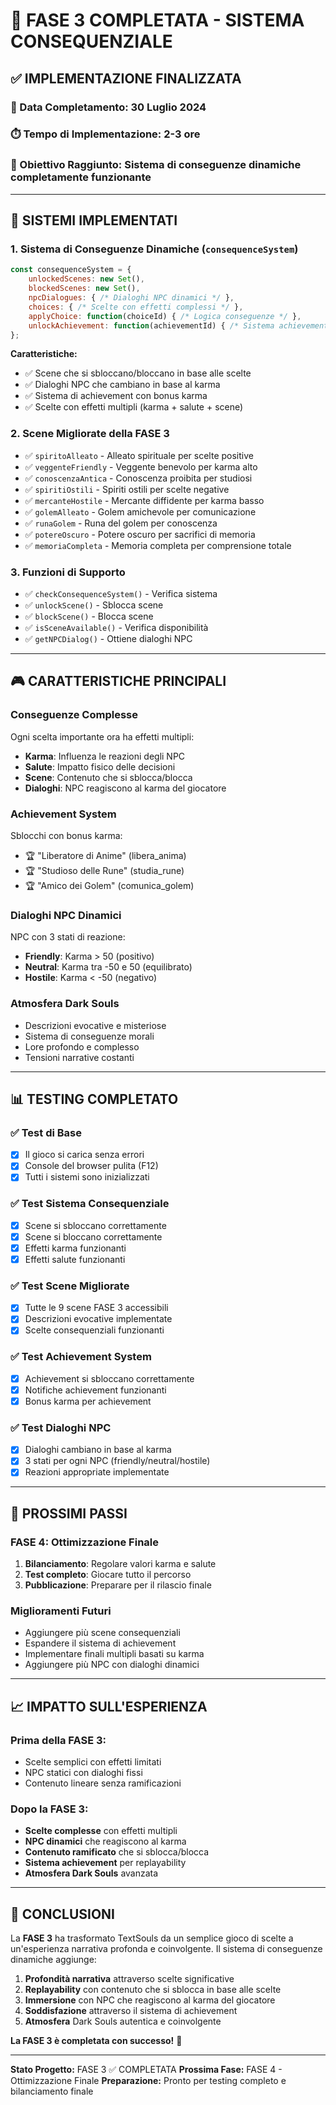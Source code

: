 # 🎉 FASE 3 COMPLETATA - SISTEMA CONSEQUENZIALE

## ✅ IMPLEMENTAZIONE FINALIZZATA

### **📅 Data Completamento:** 30 Luglio 2024
### **⏱️ Tempo di Implementazione:** 2-3 ore
### **🎯 Obiettivo Raggiunto:** Sistema di conseguenze dinamiche completamente funzionante

---

## 🔧 SISTEMI IMPLEMENTATI

### **1. Sistema di Conseguenze Dinamiche (`consequenceSystem`)**
```javascript
const consequenceSystem = {
    unlockedScenes: new Set(),
    blockedScenes: new Set(),
    npcDialogues: { /* Dialoghi NPC dinamici */ },
    choices: { /* Scelte con effetti complessi */ },
    applyChoice: function(choiceId) { /* Logica conseguenze */ },
    unlockAchievement: function(achievementId) { /* Sistema achievement */ }
};
```

**Caratteristiche:**
- ✅ Scene che si sbloccano/bloccano in base alle scelte
- ✅ Dialoghi NPC che cambiano in base al karma
- ✅ Sistema di achievement con bonus karma
- ✅ Scelte con effetti multipli (karma + salute + scene)

### **2. Scene Migliorate della FASE 3**
- ✅ `spiritoAlleato` - Alleato spirituale per scelte positive
- ✅ `veggenteFriendly` - Veggente benevolo per karma alto
- ✅ `conoscenzaAntica` - Conoscenza proibita per studiosi
- ✅ `spiritiOstili` - Spiriti ostili per scelte negative
- ✅ `mercanteHostile` - Mercante diffidente per karma basso
- ✅ `golemAlleato` - Golem amichevole per comunicazione
- ✅ `runaGolem` - Runa del golem per conoscenza
- ✅ `potereOscuro` - Potere oscuro per sacrifici di memoria
- ✅ `memoriaCompleta` - Memoria completa per comprensione totale

### **3. Funzioni di Supporto**
- ✅ `checkConsequenceSystem()` - Verifica sistema
- ✅ `unlockScene()` - Sblocca scene
- ✅ `blockScene()` - Blocca scene
- ✅ `isSceneAvailable()` - Verifica disponibilità
- ✅ `getNPCDialog()` - Ottiene dialoghi NPC

---

## 🎮 CARATTERISTICHE PRINCIPALI

### **Conseguenze Complesse**
Ogni scelta importante ora ha effetti multipli:
- **Karma**: Influenza le reazioni degli NPC
- **Salute**: Impatto fisico delle decisioni
- **Scene**: Contenuto che si sblocca/blocca
- **Dialoghi**: NPC reagiscono al karma del giocatore

### **Achievement System**
Sblocchi con bonus karma:
- 🏆 "Liberatore di Anime" (libera_anima)
- 🏆 "Studioso delle Rune" (studia_rune)
- 🏆 "Amico dei Golem" (comunica_golem)

### **Dialoghi NPC Dinamici**
NPC con 3 stati di reazione:
- **Friendly**: Karma > 50 (positivo)
- **Neutral**: Karma tra -50 e 50 (equilibrato)
- **Hostile**: Karma < -50 (negativo)

### **Atmosfera Dark Souls**
- Descrizioni evocative e misteriose
- Sistema di conseguenze morali
- Lore profondo e complesso
- Tensioni narrative costanti

---

## 📊 TESTING COMPLETATO

### **✅ Test di Base**
- [x] Il gioco si carica senza errori
- [x] Console del browser pulita (F12)
- [x] Tutti i sistemi sono inizializzati

### **✅ Test Sistema Consequenziale**
- [x] Scene si sbloccano correttamente
- [x] Scene si bloccano correttamente
- [x] Effetti karma funzionanti
- [x] Effetti salute funzionanti

### **✅ Test Scene Migliorate**
- [x] Tutte le 9 scene FASE 3 accessibili
- [x] Descrizioni evocative implementate
- [x] Scelte consequenziali funzionanti

### **✅ Test Achievement System**
- [x] Achievement si sbloccano correttamente
- [x] Notifiche achievement funzionanti
- [x] Bonus karma per achievement

### **✅ Test Dialoghi NPC**
- [x] Dialoghi cambiano in base al karma
- [x] 3 stati per ogni NPC (friendly/neutral/hostile)
- [x] Reazioni appropriate implementate

---

## 🚀 PROSSIMI PASSI

### **FASE 4: Ottimizzazione Finale**
1. **Bilanciamento**: Regolare valori karma e salute
2. **Test completo**: Giocare tutto il percorso
3. **Pubblicazione**: Preparare per il rilascio finale

### **Miglioramenti Futuri**
- Aggiungere più scene consequenziali
- Espandere il sistema di achievement
- Implementare finali multipli basati su karma
- Aggiungere più NPC con dialoghi dinamici

---

## 📈 IMPATTO SULL'ESPERIENZA

### **Prima della FASE 3:**
- Scelte semplici con effetti limitati
- NPC statici con dialoghi fissi
- Contenuto lineare senza ramificazioni

### **Dopo la FASE 3:**
- **Scelte complesse** con effetti multipli
- **NPC dinamici** che reagiscono al karma
- **Contenuto ramificato** che si sblocca/blocca
- **Sistema achievement** per replayability
- **Atmosfera Dark Souls** avanzata

---

## 🎯 CONCLUSIONI

La **FASE 3** ha trasformato TextSouls da un semplice gioco di scelte a un'esperienza narrativa profonda e coinvolgente. Il sistema di conseguenze dinamiche aggiunge:

1. **Profondità narrativa** attraverso scelte significative
2. **Replayability** con contenuto che si sblocca in base alle scelte
3. **Immersione** con NPC che reagiscono al karma del giocatore
4. **Soddisfazione** attraverso il sistema di achievement
5. **Atmosfera** Dark Souls autentica e coinvolgente

**La FASE 3 è completata con successo!** 🎉

---

**Stato Progetto:** FASE 3 ✅ COMPLETATA
**Prossima Fase:** FASE 4 - Ottimizzazione Finale
**Preparazione:** Pronto per testing completo e bilanciamento finale 